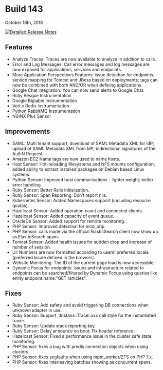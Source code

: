 # Build 143

October 18th, 2018

[![Detailed Release Notes](https://img.shields.io/badge/detailed%20release%20notes-143-brightgreen.svg)](https://docs.instana.io/releases/notes/build_143/)

## Features

- Analyze Traces: Traces are now available to analyze in addition to calls.
- Error and Log Messages: Call error messages and log messages are now exposed for applications, services and endpoints.
- More Application Perspectives Features: issue detection for endpoints; service mapping for Tomcat and JBoss based on deployments; tags can now be combined with both AND/OR when defining applications.
- Google Chat integration: You can now send alerts to Google Chat.
- Ruby Resque Instrumentation
- Google Bigtable Instrumentation
- Vert.x Redis Instrumentation
- Python RabbitMQ Instrumentation
- NGINX Plus Sensor

## Improvements

- SAML: Multi tenant support; download of SAML Metadata XML for IdP; upload of SAML Metadata XML from IdP; bidirectional signatures of the AuthN Request.
- Amazon EC2 Name tags are now used to name hosts.
- Host Sensor: Hot-reloading filesystems and NFS mounts configuration; added ability to extract installed packages on Debian based Linux systems.
- Python Sensor: Improved host communications - lighter weight; better error handling.
- Ruby Sensor: Better Rails initialization.
- Ruby Sensor: Span Reporting: Don’t report nils.
- Kubernetes Sensor: Added Namespaces support (including resource quotas).
- Hazelcast Sensor: Added operation count and connected clients.
- Hazelcast Sensor: Added capacity of event queue.
- OracleDb Sensor: Added support for remote monitoring.
- PHP Sensor: Improved detection for mod_php.
- PHP Sensor: calls made via the official ElasticSearch client now show up as ElasticSearch spans.
- Tomcat Sensor: Added health issues for sudden drop and increase of number of session.
- UI: Numbers are now formatted according to users’ preferred locale (preferred locale defined in the browser).
- Website Monitoring: The ID of the current page load is now accessible.
- Dynamic Focus for endpoints: Issues and infrastructure related to endpoints can be searched/filtered by Dynamic Focus using queries like entity.endpoint.name:"GET /articles".

## Fixes

- Ruby Sensor: Add safety and avoid triggering DB connections when unknown adapter in use.
- Ruby Sensor: Support ::Instana::Tracer.xxx call style for the instantiated tracer.
- Ruby Sensor: Update stack reporting key.
- Ruby Sensor: Delay announce on boot; Fix header reference.
- Hazelcast Sensor: Fixed a performance issue in the cluster safe state monitoring.
- PHP Sensor: fixes a bug with predis connection objects when using clusters.
- PHP Sensor: fixes segfaults when using mpm_worker/ZTS on PHP 7.x.
- PHP Sensor: fixes interleaving batches showing as concurrent spans.
